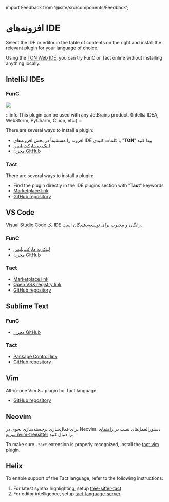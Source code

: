 import Feedback from '@site/src/components/Feedback';

# افزونه‌های IDE

Select the IDE or editor in the table of contents on the right and install the relevant plugin for your language of choice.

Using the [TON Web IDE](https://ide.ton.org/), you can try FunC or Tact online without installing anything locally.

## IntelliJ IDEs

### FunC

![](/img/docs/ton-jetbrains-plugin.png)

:::info
This plugin can be used with any JetBrains product.
(IntelliJ IDEA, WebStorm, PyCharm, CLion, etc.)
:::

There are several ways to install a plugin:

- افزونه را مستقیماً در بخش افزونه‌های IDE با کلمات کلیدی "**TON**" پیدا کنید
- [لینک به مارکت‌پلیس](https://plugins.jetbrains.com/plugin/23382-ton)
- [مخزن GitHub](https://github.com/ton-blockchain/intellij-ton)

### Tact

There are several ways to install a plugin:

- Find the plugin directly in the IDE plugins section with "**Tact**" keywords
- [Marketplace link](https://plugins.jetbrains.com/plugin/27290-tact)
- [GitHub repository](https://github.com/tact-lang/intelli-tact)

## VS Code

Visual Studio Code یک IDE رایگان و محبوب برای توسعه‌دهندگان است.

### FunC

- [لینک به مارکت‌پلیس](https://marketplace.visualstudio.com/items?itemName=tonwhales.func-vscode)
- [مخزن GitHub](https://github.com/ton-foundation/vscode-func)

### Tact

- [Marketplace link](https://marketplace.visualstudio.com/items?itemName=tonstudio.vscode-tact)
- [Open VSX registry link](https://open-vsx.org/extension/tonstudio/vscode-tact)
- [GitHub repository](https://github.com/tact-lang/tact-language-server)

## Sublime Text

### FunC

- [مخزن GitHub](https://github.com/savva425/func_plugin_sublimetext3)

### Tact

- [Package Control link](https://packagecontrol.io/packages/Tact)
- [GitHub repository](https://github.com/tact-lang/tact-sublime)

## Vim

All-in-one Vim 8+ plugin for Tact language.

- [GitHub repository](https://github.com/tact-lang/tact.vim)

## Neovim

برای فعال‌سازی برجسته‌سازی نحوی در Neovim، دستورالعمل‌های نصب در [راهنمای سریع nvim-treesitter](https://github.com/nvim-treesitter/nvim-treesitter#quickstart) را دنبال کنید.

To make sure `.tact` extension is properly recognized, install the [tact.vim](https://github.com/tact-lang/tact.vim) plugin.

## Helix

To enable support of the Tact language, refer to the following instructions:

1. For latest syntax highlighting, setup [tree-sitter-tact](https://github.com/tact-lang/tree-sitter-tact#helix)
2. For editor intelligence, setup [tact-language-server](https://github.com/tact-lang/tact-language-server#other-editors)

<Feedback />

